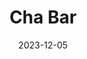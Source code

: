 ---
title: Cha Bar
date: 2023-12-05
taxonomy: ART DIRECTION
slug: cha-bar
dividerDate: ........................
dividerTaxonomy: ................
thumbnail: cha-bar/thumbnail_chabar.png


problematic: "The MMI Wrokshops are a 3 weeks-long hackathon that mixes all the students. The rules are : develop a concept through a site or an app and/or social media, that responds to an important SOCIAL or SOCIETAL issue. The project has to be innovating (never done before), scalable, useful and self-maintaining. We chose the subject of ENDOMETRIOSIS"

content:
  titleSection:
  - taxonomy: ART DIRECTION
  - people: 1
  - duration: 1
  thinkingSection:
    pains:
      - Première pain
      - Deuxième pain
      - Troisième pain
    solutions:
      - Première soluc
      - 2eme soluc
      - 3eme soluc
  processSection:
    - percent:
      - top:
        - icon: icon-20-percent.svg
        - text: "Je suis le premier texte de PAPA."
      - img: 
    - percent:
      - top:
        - icon: icon-50-percent.svg
        - text: "Je suis le second texte de PAPA."
      - img: valeriia/percent50.gif
    - percent:
      - top:
        - icon: icon-80-percent.svg 
        - text: "Je suis le troisième texte de PAPA."
      - img: 
    - percent:
      - top:
        - icon: icon-100-percent.svg 
        - text: "Je suis le quatrieme texte de PAPA."
      - img: 
  gallerySection:
    logo:
      - icon-20-percent.svg
      - icon-50-percent.svg
      - icon-100-percent.svg
    screenCenter: 
      - valeriia/percent20.png
      - valeriia/percent20.png
    screenRight:
      -  valeriia/percent20.png
      - valeriia/percent20.png
    assets:
      - icon-80-percent.svg
      - icon-80-percent.svg


nextProject: valeriia/
nextProjectName: We Bike
nextProjectthumbnail: we_bike/thumbnail_we_bike.png

footer_version: sticky

---